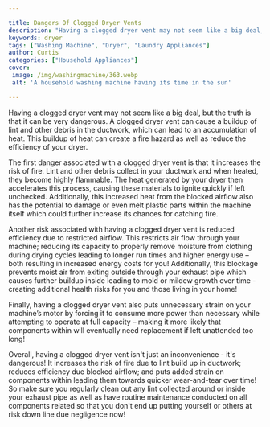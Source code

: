 ```yaml
---

title: Dangers Of Clogged Dryer Vents
description: "Having a clogged dryer vent may not seem like a big deal, but the truth is that it can be very dangerous. A clogged dryer vent can...check it out to learn"
keywords: dryer
tags: ["Washing Machine", "Dryer", "Laundry Appliances"]
author: Curtis
categories: ["Household Appliances"]
cover: 
 image: /img/washingmachine/363.webp
 alt: 'A household washing machine having its time in the sun'

---
```


Having a clogged dryer vent may not seem like a big deal, but the truth is that it can be very dangerous. A clogged dryer vent can cause a buildup of lint and other debris in the ductwork, which can lead to an accumulation of heat. This buildup of heat can create a fire hazard as well as reduce the efficiency of your dryer. 

The first danger associated with a clogged dryer vent is that it increases the risk of fire. Lint and other debris collect in your ductwork and when heated, they become highly flammable. The heat generated by your dryer then accelerates this process, causing these materials to ignite quickly if left unchecked. Additionally, this increased heat from the blocked airflow also has the potential to damage or even melt plastic parts within the machine itself which could further increase its chances for catching fire. 

Another risk associated with having a clogged dryer vent is reduced efficiency due to restricted airflow. This restricts air flow through your machine; reducing its capacity to properly remove moisture from clothing during drying cycles leading to longer run times and higher energy use – both resulting in increased energy costs for you! Additionally, this blockage prevents moist air from exiting outside through your exhaust pipe which causes further buildup inside leading to mold or mildew growth over time - creating additional health risks for you and those living in your home! 

Finally, having a clogged dryer vent also puts unnecessary strain on your machine’s motor by forcing it to consume more power than necessary while attempting to operate at full capacity – making it more likely that components within will eventually need replacement if left unattended too long! 

Overall, having a clogged dryer vent isn't just an inconvenience - it's dangerous! It increases the risk of fire due to lint build up in ductwork; reduces efficiency due blocked airflow; and puts added strain on components within leading them towards quicker wear-and-tear over time! So make sure you regularly clean out any lint collected around or inside your exhaust pipe as well as have routine maintenance conducted on all components related so that you don't end up putting yourself or others at risk down line due negligence now!
